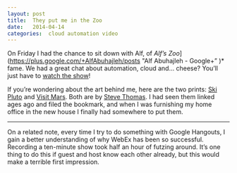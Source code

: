 ```yaml
---
layout: post
title:  They put me in the Zoo 
date:   2014-04-14 
categories:  cloud automation video 
---
```


On Friday I had the chance to sit down with Alf, of *Alf’s Zoo*](https://plus.google.com/+AlfAbuhajleh/posts "Alf Abuhajleh - Google+” )* fame. We had a great chat about automation, cloud and… cheese? You’ll just have to [watch the show](http://youtu.be/SXC8M-FNDfw)!

If you’re wondering about the art behind me, here are the two prints: [Ski Pluto](http://www.zazzle.com/ski_pluto_poster-228092648665992813 "Ski Pluto Poster from Zazzle.com") and [Visit Mars](http://www.zazzle.com/visit_mars_print-228123113602030172 "Visit Mars Print from Zazzle.com"). Both are by [Steve Thomas](http://www.stevethomasart.com "Steve Thomas Art & Illustration - Portfolio"). I had seen them linked ages ago and filed the bookmark, and when I was furnishing my home office in the new house I finally had somewhere to put them.

***

On a related note, every time I try to do something with Google Hangouts, I gain a better understanding of why WebEx has been so successful. Recording a ten-minute show took half an hour of futzing around. It’s one thing to do this if guest and host know each other already, but this would make a terrible first impression.